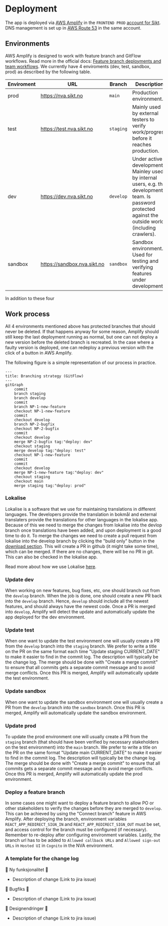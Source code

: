 # Deployment

The app is deployed via [AWS Amplify](https://aws.amazon.com/amplify/) in the `FRONTEND PROD` [account for Sikt](https://aws.sikt.no/). DNS management is set up in [AWS Route 53](https://aws.amazon.com/route53/) in the same account.

## Environments

AWS Amplify is designed to work with feature branch and GitFlow workflows. Read more in the official docs: [Feature branch deployments and team workflows](https://docs.aws.amazon.com/amplify/latest/userguide/multi-environments.html).
We currently have 4 enviroments (dev, test, sandbox, prod) as described by the following table.

| Enviroment | URL                         | Branch    | Description                                                                                                                                                |
| ---------- | --------------------------- | --------- | ---------------------------------------------------------------------------------------------------------------------------------------------------------- |
| prod       | https://nva.sikt.no         | `main`    | Production environment.                                                                                                                                    |
| test       | https://test.nva.sikt.no    | `staging` | Mainly used by external testers to verify work/progress before it reaches production.                                                                      |
| dev        | https://dev.nva.sikt.no     | `develop` | Under active development. Mainley used by internal users, e.g. the development team. Is password protected against the outside world (including crawlers). |
| sandbox    | https://sandbox.nva.sikt.no | `sandbox` | Sandbox environment. Used for testing and verifying features under development.                                                                            |

In addition to these four

## Work process

All 4 environments mentioned above has protected branches that should never be deleted. If that happens anyway for some reason, Amplify should still keep the last deployment running as normal, but one can not deploy a new version before the deleted branch is recreated. In the case where a faulty version is deployed, one can redeploy a previous version with the click of a button in AWS Amplify.

The following figure is a simple representation of our process in practice.

```mermaid
---
title: Branching strategy (GitFlow)
---
gitGraph
    commit
    branch staging
    branch develop
    commit
    branch NP-1-new-feature
    checkout NP-1-new-feature
    commit
    checkout develop
    branch NP-2-bugfix
    checkout NP-2-bugfix
    commit
    checkout develop
    merge NP-2-bugfix tag:"deploy: dev"
    checkout staging
    merge develop tag:"deploy: test"
    checkout NP-1-new-feature
    commit
    commit
    checkout develop
    merge NP-1-new-feature tag:"deploy: dev"
    checkout staging
    checkout main
    merge staging tag:"deploy: prod"
```

### Lokalise

Lokalise is a software that we use for maintaining translations in different languages. The developers provide the translation in bokmål and external translaters provide the translations for other languages in the lokalise app. Because of this we need to merge the changes from lokalise into the devlop branch once translations have been added, and upon deployment is a good time to do it. To merge the changes we need to create a pull request from lokalise into the develop branch by clicking the "build only" button in the [download section](https://app.lokalise.com/download/8976449362e0d7af005bc1.77420911/). This will create a PR in github (it might take some time), which can be merged. If there are no changes, there will be no PR in git. This can also be checked in the lokalise app.

Read more about how we use Lokalise [here](https://github.com/BIBSYSDEV/NVA-Frontend/blob/develop/documentation/translations/translations.md).

### Update dev

When working on new features, bug fixes, etc, one should branch out from the `develop` branch. When the job is done, one should create a new PR back into the `develop` branch. Hence, `develop` should include all the newest features, and should always have the newest code. Once a PR is merged into `develop`, Amplify will detect the update and automatically update the app deployed for the dev environment.

### Update test

When one want to update the test environment one will usually create a PR from the `develop` branch into the `staging` branch. We prefer to write a title on the PR on the same format each time "Update staging CURRENT_DATE" to make it easier to find in the commit log. The description will typically be the change log. The merge should be done with "Create a merge commit" to ensure that all commits gets a separate commit message and to avoid merge conflicts. Once this PR is merged, Amplify will automatically update the test environment.

### Update sandbox

When one want to update the sandbox environment one will usually create a PR from the `develop` branch into the `sandbox` branch. Once this PR is merged, Amplify will automatically update the sandbox environment.

### Update prod

To update the prod environment one will usually create a PR from the `staging` branch (that should have been verified by necessary stakeholders on the test environment) into the `main` branch. We prefer to write a title on the PR on the same format "Update main CURRENT_DATE" to make it easier to find in the commit log. The description will typically be the change log. The merge should be done with "Create a merge commit" to ensure that all commits gets a separate commit message and to avoid merge conflicts. Once this PR is merged, Amplify will automatically update the prod environment.

### Deploy a feature branch

In some cases one might want to deploy a feature branch to allow PO or other stakeholders to verify the changes before they are merged to `develop`. This can be achieved by using the "Connect branch" feature in AWS Amplify. After deploying the branch, environment variables `REACT_APP_REDIRECT_SIGN_IN` and `REACT_APP_REDIRECT_SIGN_OUT` must be set, and access control for the branch must be configured (if necessary). Remember to re-deploy after configuring environment variables. Lastly, the branch url has to be added to `Allowed callback URLs` and `Allowed sign-out URLs` in `Hosted UI` in `Cognito` in the NVA environment.

### A template for the change log

🚀 Ny funksjonalitet 🚀

- Description of change (Link to jira issue)

🐛 Bugfiks 🐛

- Description of change (Link to jira issue)

🎨 Designendringer 🎨

- Description of change (Link to jira issue)
